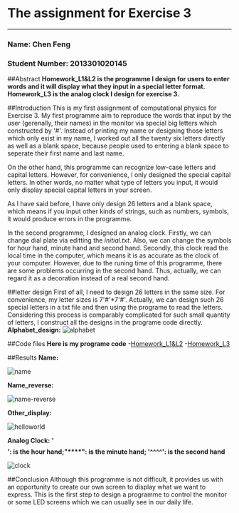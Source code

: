 # The assignment for Exercise 3
-------------------------
### Name: Chen Feng     
### Student Number: 2013301020145

##Abstract
**Homework_L1&L2 is the programme I design for users to enter words and it will display what they input in a special letter format. Homework_L3 is the analog clock I design for exercise 3.**

##Introduction
This is my first assignment of computational physics for Exercise 3. My first programme aim to reproduce the
words that input by the user (gerenally, their names) in the monitor via special big letters which constructed by '#'. 
Instead of printing my name or designing those letters which only exist in my name, I worked out all the twenty six letters 
directly as well as a blank space, because people used to entering a blank space to seperate their first name and last 
name.

On the other hand, this programme can recognize low-case letters and capital letters. However, for convenience, I only 
designed the special capital letters. In other words, no matter what type of letters you input, it would only display special
capital letters in your screen.

As I have said before, I have only design 26 letters and a blank space, which means if you input other kinds of strings, 
such as numbers, symbols, it would produce errors in the programme.

In the second programme, I designed an analog clock. Firstly, we can change dial plate via editting the *initial.txt*. Also, we can change the symbols for hour hand, minute hand and second hand.
Secondly, this clock read the local time in the computer, which means it is as accurate as the clock of your computer. However, due to the runing time of this programme, there are some problems occurring in the second hand. Thus, actually, we can regard it as a decoration instead of a real second hand.

##letter design
First of all, I need to design 26 letters in the same size. For convenience, my letter sizes is 7'#'*7'#'. Actually, we
can design such 26 special letters in a txt file and then using the programe to read the letters. Considering this process 
is comparably complicated for such small quantity of letters, I construct all the designs in the programe code directly.
**Alphabet_design:**
![alphabet](https://raw.githubusercontent.com/chenfeng2013301020145/computational-physics_N2013301020145/master/Exercise/alphabet.png)

##Code files
**Here is my programe code**
-[Homework_L1&L2](https://github.com/chenfeng2013301020145/computational-physics_N2013301020145/blob/master/Exercise/Homework_1%262.py)
-[Homework_L3](https://github.com/chenfeng2013301020145/computational-physics_N2013301020145/blob/master/Exercise/Homework_3.py)

##Results
**Name:**

![name](https://raw.githubusercontent.com/chenfeng2013301020145/computational-physics_N2013301020145/master/Exercise/name.png)

**Name_reverse:**

![name-reverse](https://raw.githubusercontent.com/chenfeng2013301020145/computational-physics_N2013301020145/master/Exercise/name_reverse.png)

**Other_display:**

![helloworld](https://raw.githubusercontent.com/chenfeng2013301020145/computational-physics_N2013301020145/master/Exercise/hello_world.png)

**Analog Clock:**
**'$$$$': is the hour hand;"\*\*\*\*": is the minute hand; '^^^^': is the second hand**

![clock](https://raw.githubusercontent.com/chenfeng2013301020145/computational-physics_N2013301020145/master/Exercise/clock.gif)



##Conclusion
Although this programme is not difficult, it provides us with an opportunity to create our own screen to display what we
want to express. This is the first step to design a programme to control the monitor or some LED screens which we can usually
see in our daily life.


